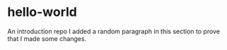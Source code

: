 # hello-world
An introduction repo
I added a random paragraph in this section to prove that I made some changes.
